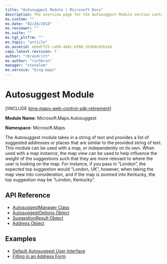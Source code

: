 ```yaml
---
title: "Autosuggest Module | Microsoft Docs"
description: The overview page for the Autosuggest Module section contains a description and links to the API reference articles and examples.
ms.custom: ""
ms.date: "02/28/2018"
ms.reviewer: ""
ms.suite: ""
ms.tgt_pltfrm: ""
ms.topic: "article"
ms.assetid: ebbdff25-ca99-448c-bf06-3530dc03b1eb
caps.latest.revision: 7
author: "rbrundritt"
ms.author: "richbrun"
manager: "stevelom"
ms.service: "bing-maps"
---
```


# Autosuggest Module

[!INCLUDE [bing-maps-web-control-sdk-retirement](../../includes/bing-maps-web-control-sdk-retirement.md)]

**Module Name**: Microsoft.Maps.Autosuggest

**Namespace**: Microsoft.Maps 

The Autosuggest module takes in a string of text and provides a list of suggested addresses or places that are similar to the provided string of text. This module can be used with a map, or independently on its own. When used with a map instance, the map view can be used to help influence the weight of the suggestions such that they are more relevant to where the user is looking on the map. For instance, if you pass in “London”, the expected top suggestion would “London, UK”, however, when taking the map view into consideration, and if the map is zoomed into Kentucky, the top suggestion may be “London, Kentucky”.

## API Reference

  * [AutosuggestManager Class](autosuggestmanager-class.md)
  * [AutosuggestOptions Object](autosuggestoptions-object.md)
  * [SuggestionResult Object](suggestionresult-object.md)
  * [Address Object](address-object.md)

## Examples
  * [Default Autosuggest User Interface](../../map-control-concepts/autosuggest-module-examples/default-autosuggest-user-interface-example.md)
  * [Filling in an Address Form](../../map-control-concepts/autosuggest-module-examples/filling-in-an-address-form-example.md) 